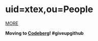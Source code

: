 # uid=xtex,ou=People

[MORE](https://xtexx.eu.org/)

**Moving to [Codeberg](https://codeberg.org/xtex)! #giveupgithub**

<!-- ![Metrics](https://gist.githubusercontent.com/xtexChooser/f5aaad2a87537508c3e27ea6d47c6443/raw/github-metrics.svg) -->
